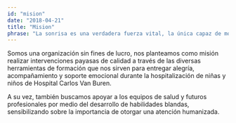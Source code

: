 ```yaml
---
id: "mision"
date: "2018-04-21"
title: "Mision"
phrase: "La sonrisa es una verdadera fuerza vital, la única capaz de mover lo inconmovible"
---
```


Somos una organización sin fines de lucro, nos planteamos como misión realizar intervenciones payasas de calidad a través de las diversas herramientas de formación que nos sirven para entregar alegría, acompañamiento y soporte emocional durante la hospitalización de niñas y niños de Hospital Carlos Van Buren.

A su vez, también buscamos apoyar a los equipos de salud y futuros profesionales por medio del desarrollo de habilidades blandas, sensibilizando sobre la importancia de otorgar una atención humanizada.